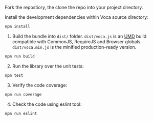 Fork the repostiory, the clone the repo into your project directory.

Install the development dependencies within Voca source directory:
```bash
npm install
```

1) Build the bundle into `dist/` folder.
`dist/voca.js` is an [UMD](https://github.com/umdjs/umd) build compatible with CommonJS, RequireJS and Browser globals.
`dist/voca.min.js` is the minified production-ready version.

```bash
npm run build
```

2) Run the library over the unit tests:
```bash
npm test
```

3) Verify the code coverage:
```bash
npm run coverage
```

4) Check the code using eslint tool:
```bash
npm run eslint
```